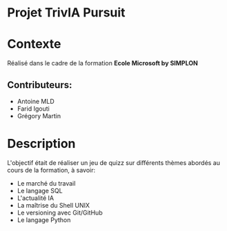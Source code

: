 # Projet TrivIA Pursuit

# Contexte
Réalisé dans le cadre de la formation **Ecole Microsoft by SIMPLON**

## Contributeurs:
- Antoine MLD
- Farid Igouti
- Grégory Martin

# Description
L'objectif était de réaliser un jeu de quizz sur différents thèmes abordés au cours de la formation, à savoir:

- Le marché du travail
- Le langage SQL
- L'actualité IA
- La maîtrise du Shell UNIX
- Le versioning avec Git/GitHub
- Le langage Python
